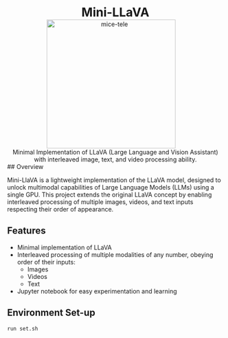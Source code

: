 <!-- <div style="display: flex; align-items: center; margin-bottom: 20px;"> -->
<div align="center">
  <h1 style="margin: 0;">Mini-LLaVA</h1>
  <img src="https://github.com/user-attachments/assets/45681a03-d10f-4e54-ba58-f858dde11dfd" width="300" alt="mice-tele" style="margin-right: 20px;">
  <div>
    <p style="margin: 0;">Minimal Implementation of LLaVA (Large Language and Vision Assistant) with interleaved image, text, and video processing ability.</p>
  </div>
</div>
## Overview


Mini-LlaVA is a lightweight implementation of the LLaVA model, designed to unlock multimodal capabilities of Large Language Models (LLMs) using a single GPU. This project extends the original LLaVA concept by enabling interleaved processing of multiple images, videos, and text inputs respecting their order of appearance.

## Features

- Minimal implementation of LLaVA
- Interleaved processing of multiple modalities of any number, obeying order of their inputs:
  - Images
  - Videos
  - Text
- Jupyter notebook for easy experimentation and learning

## Environment Set-up
```shell
run set.sh
```
